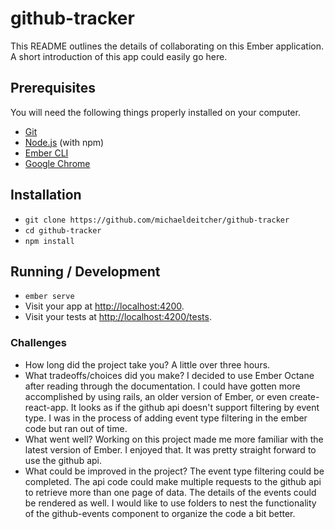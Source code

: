 # github-tracker

This README outlines the details of collaborating on this Ember application.
A short introduction of this app could easily go here.

## Prerequisites

You will need the following things properly installed on your computer.

* [Git](https://git-scm.com/)
* [Node.js](https://nodejs.org/) (with npm)
* [Ember CLI](https://ember-cli.com/)
* [Google Chrome](https://google.com/chrome/)

## Installation

* `git clone https://github.com/michaeldeitcher/github-tracker`
* `cd github-tracker`
* `npm install`

## Running / Development

* `ember serve`
* Visit your app at [http://localhost:4200](http://localhost:4200).
* Visit your tests at [http://localhost:4200/tests](http://localhost:4200/tests).

### Challenges
- How long did the project take you?
A little over three hours.
- What tradeoffs/choices did you make?
I decided to use Ember Octane after reading through the documentation. I could have gotten more accomplished by using rails, an older version of Ember, or even create-react-app. It looks as if the github api doesn't support filtering by event type. I was in the process of adding event type filtering in the ember code but ran out of time.   
- What went well?
Working on this project made me more familiar with the latest version of Ember. I enjoyed that. It was pretty straight forward to use the github api. 
- What could be improved in the project?
The event type filtering could be completed. The api code could make multiple requests to the github api to retrieve more than one page of data. The details of the events could be rendered as well.
I would like to use folders to nest the functionality of the github-events component to organize the code a bit better.  
